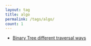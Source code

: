 ```yaml
---
layout: tag
title: algo
permalink: /tags/algo/
count: 1
---
```


- [Binary Tree different traversal ways](https://simonwei97.github.io/blog/2023/binary-tree-traversal/)
